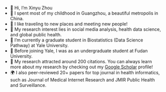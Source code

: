 - 👋 Hi, I’m Xinyu Zhou
- 🐙 I spent most of my childhood in Guangzhou, a beautiful metropolis in China.
- 🚌 I like traveling to new places and meeting new people!
- 👀 My research interest lies in social media analysis, health data science, and global public health.
- 🌱 I’m currently a graduate student in Biostatistics (Data Science Pathway) at Yale University.
- 🐣 Before joining Yale, I was as an undergraduate student at Fudan University.
- 🙉 My research attracted around 200 citations. You can always learn more about my research by checking out my [Google Scholar](https://scholar.google.com/citations?user=lP_Xz1UAAAAJ&hl=en) profile!
- 🌍 I also peer-reviewed 20+ papers for top journal in health informatics, such as Journal of Medical Internet Research and JMIR Public Health and Surveillance.

<!---
xinyuuzhou/xinyuuzhou is a ✨ special ✨ repository because its `README.md` (this file) appears on your GitHub profile.
You can click the Preview link to take a look at your changes.
--->
